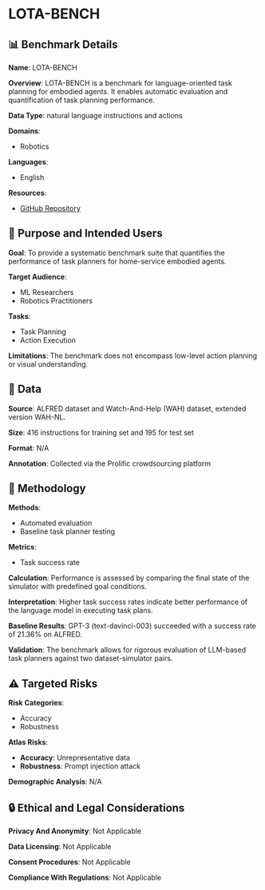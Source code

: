 # LOTA-BENCH

## 📊 Benchmark Details

**Name**: LOTA-BENCH

**Overview**: LOTA-BENCH is a benchmark for language-oriented task planning for embodied agents. It enables automatic evaluation and quantification of task planning performance.

**Data Type**: natural language instructions and actions

**Domains**:
- Robotics

**Languages**:
- English

**Resources**:
- [GitHub Repository](https://github.com/lbaa2022/LLMTaskPlanning)

## 🎯 Purpose and Intended Users

**Goal**: To provide a systematic benchmark suite that quantifies the performance of task planners for home-service embodied agents.

**Target Audience**:
- ML Researchers
- Robotics Practitioners

**Tasks**:
- Task Planning
- Action Execution

**Limitations**: The benchmark does not encompass low-level action planning or visual understanding.

## 💾 Data

**Source**: ALFRED dataset and Watch-And-Help (WAH) dataset, extended version WAH-NL.

**Size**: 416 instructions for training set and 195 for test set

**Format**: N/A

**Annotation**: Collected via the Prolific crowdsourcing platform

## 🔬 Methodology

**Methods**:
- Automated evaluation
- Baseline task planner testing

**Metrics**:
- Task success rate

**Calculation**: Performance is assessed by comparing the final state of the simulator with predefined goal conditions.

**Interpretation**: Higher task success rates indicate better performance of the language model in executing task plans.

**Baseline Results**: GPT-3 (text-davinci-003) succeeded with a success rate of 21.36% on ALFRED.

**Validation**: The benchmark allows for rigorous evaluation of LLM-based task planners against two dataset-simulator pairs.

## ⚠️ Targeted Risks

**Risk Categories**:
- Accuracy
- Robustness

**Atlas Risks**:
- **Accuracy**: Unrepresentative data
- **Robustness**: Prompt injection attack

**Demographic Analysis**: N/A

## 🔒 Ethical and Legal Considerations

**Privacy And Anonymity**: Not Applicable

**Data Licensing**: Not Applicable

**Consent Procedures**: Not Applicable

**Compliance With Regulations**: Not Applicable
